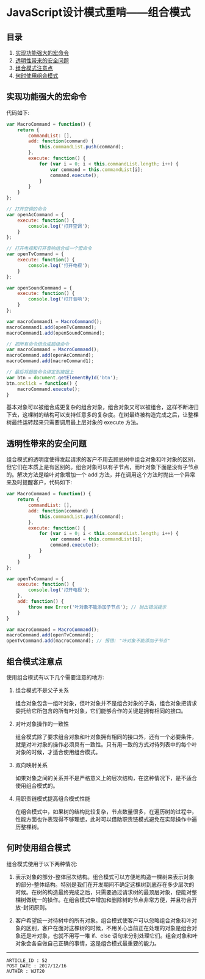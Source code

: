 
# JavaScript设计模式重啃——组合模式 #

## 目录 ##

1. [实现功能强大的宏命令](#href1)
2. [透明性带来的安全问题](#href2)
3. [组合模式注意点](#href3)
4. [何时使用组合模式](#href4)

## <a name="href1">实现功能强大的宏命令</a> ##

代码如下:

```js
var MacroCommand = function() {
    return {
        commandList: [],
        add: function(command) {
            this.commandList.push(command);
        },
        execute: function() {
            for (var i = 0; i < this.commandList.length; i++) {
                var command = this.commandList[i];
                command.execute();
            }
        }
    }
};

// 打开空调的命令
var openAcCommand = {
    execute: function() {
        console.log('打开空调');
    }
};

// 打开电视和打开音响组合成一个宏命令
var openTvCommand = {
    execute: function() {
        console.log('打开电视');
    }
};

var openSoundCommand = {
    execute: function() {
        console.log('打开音响');
    }
};

var macroCommand1 = MacroCommand();
macroCommand1.add(openTvCommand);
macroCommand1.add(openSoundCommand);

// 把所有命令组合成超级命令
var macroCommand = MacroCommand();
macroCommand.add(openAcCommand);
macroCommand.add(macroCommand1);

// 最后将超级命令绑定到按钮上
var btn = document.getElementById('btn');
btn.onclick = function() {
    macroCommand.execute();
}
```

基本对象可以被组合成更复杂的组合对象，组合对象又可以被组合，这样不断递归下去，这棵树的结构可以支持任意多的复杂度。在树最终被构造完成之后，让整棵树最终运转起来只需要调用最上层对象的 execute 方法。

## <a name="href2">透明性带来的安全问题</a> ##

组合模式的透明度使得发起请求的客户不用去顾忌树中组合对象和叶对象的区别，但它们在本质上是有区别的。组合对象可以有子节点，而叶对象下面是没有子节点的。解决方法是给叶对象增加一个 add 方法，并在调用这个方法时抛出一个异常来及时提醒客户，代码如下:

```js
var MacroCommand = function() {
    return {
        commandList: [],
        add: function(command) {
            this.commandList.push(command);
        },
        execute: function() {
            for (var i = 0; i < this.commandList.length; i++) {
                var command = this.commandList[i];
                command.execute();
            }
        }
    }
};

var openTvCommand = {
    execute: function() {
        console.log('打开电视');
    },
    add: function() {
        throw new Error('叶对象不能添加子节点'); // 抛出错误提示
    }
}

var macroCommand = MacroCommand();
macroCommand.add(openTvCommand);
openTvCommand.add(macroCommand); // 报错: "叶对象不能添加子节点"
```

## <a name="href3">组合模式注意点</a> ##

使用组合模式有以下几个需要注意的地方:

1. 组合模式不是父子关系

    组合对象包含一组叶对象，但叶对象并不是组合对象的子类，组合对象把请求委托给它所包含的所有叶对象，它们能够合作的关键是拥有相同的接口。

2. 对叶对象操作的一致性

    组合模式除了要求组合对象和叶对象拥有相同的接口外，还有一个必要条件，就是对叶对象的操作必须具有一致性。只有用一致的方式对待列表中的每个叶对象的时候，才适合使用组合模式。

3. 双向映射关系

    如果对象之间的关系并不是严格意义上的层次结构，在这种情况下，是不适合使用组合模式的。

4. 用职责链模式提高组合模式性能

    在组合模式中，如果树的结构比较复杂，节点数量很多，在遍历树的过程中，性能方面也许表现得不够理想，此时可以借助职责链模式避免在实际操作中遍历整棵树。

## <a name="href4">何时使用组合模式</a> ##

组合模式使用于以下两种情况:

1. 表示对象的部分-整体层次结构。组合模式可以方便地构造一棵树来表示对象的部分-整体结构。特别是我们在开发期间不确定这棵树到底存在多少层次的时候。在树的构造最终完成之后，只需要通过请求树的最顶层对象，便能对整棵树做统一的操作。在组合模式中增加和删除树的节点非常方便，并且符合开放-封闭原则。

2. 客户希望统一对待树中的所有对象。组合模式使客户可以忽略组合对象和叶对象的区别，客户在面对这棵树的时候，不用关心当前正在处理的对象是组合对象还是叶对象，也就不用写一堆 if、else 语句来分别处理它们。组合对象和叶对象会各自做自己正确的事情，这是组合模式最重要的能力。

---

```
ARTICLE_ID : 52
POST_DATE : 2017/12/16
AUTHER : WJT20
```
